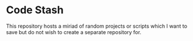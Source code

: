 # Code Stash
This repository hosts a miriad of random projects or scripts which I want to save but do not wish to create a separate repository for.
